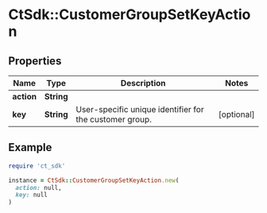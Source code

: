 # CtSdk::CustomerGroupSetKeyAction

## Properties

| Name | Type | Description | Notes |
| ---- | ---- | ----------- | ----- |
| **action** | **String** |  |  |
| **key** | **String** | User-specific unique identifier for the customer group. | [optional] |

## Example

```ruby
require 'ct_sdk'

instance = CtSdk::CustomerGroupSetKeyAction.new(
  action: null,
  key: null
)
```

